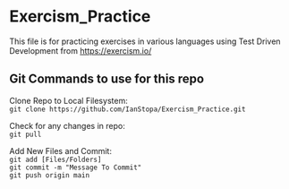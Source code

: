 # Exercism_Practice
This file is for practicing exercises in various languages using Test Driven Development from https://exercism.io/

## Git Commands to use for this repo
Clone Repo to Local Filesystem:  
`git clone https://github.com/IanStopa/Exercism_Practice.git`

Check for any changes in repo:  
`git pull`

Add New Files and Commit:  
`git add [Files/Folders]`  
`git commit -m "Message To Commit"`  
`git push origin main`  
